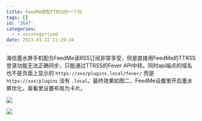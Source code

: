 ```yaml
---
title: FeedMe搭配TTRSS的一个坑
tags: []
id: '2647'
categories:
  - - uncategorized
date: 2023-03-22 11:29:34
---
```


海信墨水屏手机配合FeedMe读RSS订阅非常享受，但是直接用FeedMe的TTRSS登录功能无法正确同步，只能通过TTRSS的Fever API中转。同时api端点的域名也不是页面上显示的 `https://xxx/plugins.local/fever/` 而是 `https://xxx/plugins` 没有 `.local`。最终效果如图二，FeedMe设置里开启墨水屏优化，查看里设置布局为卡片。

![](https://img.limour.top/archives_2023/2023/03/22/641a7503cd3f2.webp)

![](https://img.limour.top/archives_2023/2023/03/22/641a745bb2eea.jpg)